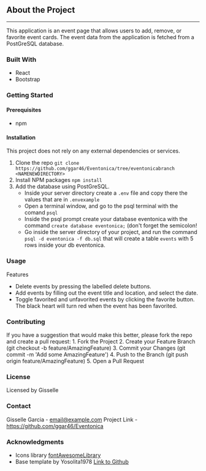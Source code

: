 ## About the Project
---
This application is an event page that allows users to add, remove, or favorite event cards. The event data from the application is fetched from a PostGreSQL database.


### Built With
* React
* Bootstrap

### Getting Started


#### Prerequisites
* npm

#### Installation
This project does not rely on any external dependencies or services.
1. Clone the repo ```git clone https://github.com/ggar46/Eventonica/tree/eventonicabranch <NAMENEWDIRECTORY>```
2. Install NPM packages ```npm install```
3. Add the database using PostGreSQL.
    * Inside your server directory create a `.env` file and copy there the values that are in `.envexample`
    * Open a terminal window, and go to the psql terminal with the comand `psql`
    * Inside the psql prompt create your database eventonica with the command `create database eventonica;` (don't forget the semicolon!
    * Go inside the server directory of your project, and run the command `psql -d eventonica -f db.sql` that will create a table `events` with 5 rows inside your db eventonica. 


### Usage
Features
* Delete events by pressing the labelled delete buttons.
* Add events by filling out the event title and location, and select the date.
* Toggle favorited and unfavorited events by clicking the favorite button. The black heart will turn red when the event has been favorited.


### Contributing
If you have a suggestion that would make this better, please fork the repo and create a pull request:
    1. Fork the Project
    2. Create your Feature Branch (git checkout -b feature/AmazingFeature)
    3. Commit your Changes (git commit -m 'Add some AmazingFeature')
    4. Push to the Branch (git push origin feature/AmazingFeature)
    5. Open a Pull Request


### License
Licensed by Gisselle


### Contact
Gisselle Garcia - email@example.com
Project Link - https://github.com/ggar46/Eventonica


### Acknowledgments

* Icons library [fontAwesomeLibrary](https://fontawesomeicons.com/heart)
* Base template by Yosolita1978 [Link to Github](https://github.com/Yosolita1978/2023EventonicaTemplate)

